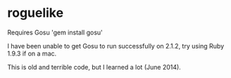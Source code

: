 roguelike
=========

Requires Gosu 'gem install gosu'

I have been unable to get Gosu to run successfully on 2.1.2, try using Ruby 1.9.3 if on a mac.

This is old and terrible code, but I learned a lot (June 2014).
